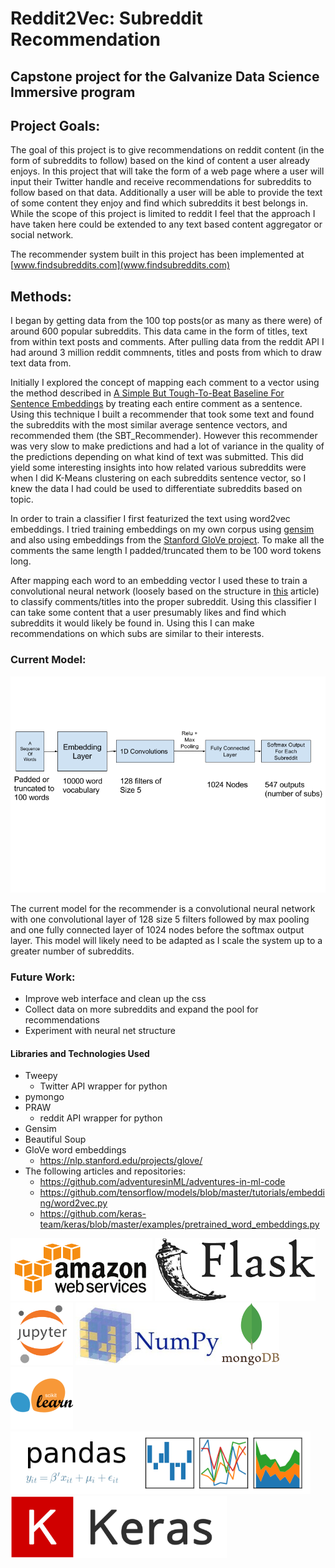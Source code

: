 # Reddit2Vec: Subreddit Recommendation

## Capstone project for the Galvanize Data Science Immersive program

## Project Goals:
The goal of this project is to give recommendations on reddit content (in the form of subreddits to follow) based on the kind of content a user already enjoys. In this project that will take the form of a web page where a user will input their Twitter handle and receive recommendations for subreddits to follow based on that data. Additionally a user will be able to provide the text of some content they enjoy and find which subreddits it best belongs in. While the scope of this project is limited to reddit I feel that the approach I have taken here could be extended to any text based content aggregator or social network.

The recommender system built in this project has been implemented at [www.findsubreddits.com](www.findsubreddits.com)


## Methods:
I began by getting data from the 100 top posts(or as many as there were) of around 600 popular subreddits. This data came in the form of titles, text from within text posts and comments. After pulling data from the reddit API I had around 3 million reddit commnents, titles and posts from which to draw text data from.

Initially I explored the concept of mapping each comment to a vector using the method described in [A Simple But Tough-To-Beat Baseline For Sentence Embeddings](https://openreview.net/pdf?id=SyK00v5xx) by treating each entire comment as a sentence. Using this technique I built a recommender that took some text and found the subreddits with the most similar average sentence vectors, and recommended them (the SBT_Recommender). However this recommender was very slow to make predictions and had a lot of variance in the quality of the predictions depending on what kind of text was submitted. This did yield some interesting insights into how related various subreddits were when I did K-Means clustering on each subreddits sentence vector, so I knew the data I had could be used to differentiate subreddits based on topic.

In order to train a classifier I first featurized the text using word2vec embeddings. I tried training embeddings on my own corpus using [gensim](https://radimrehurek.com/gensim/models/word2vec.html) and also using embeddings from the [Stanford GloVe project](https://nlp.stanford.edu/projects/glove/). To make all the comments the same length I padded/truncated them to be 100 word tokens long.



After mapping each word to an embedding vector I used these to train a convolutional neural network (loosely based on the structure in [this](https://blog.keras.io/using-pre-trained-word-embeddings-in-a-keras-model.html) article) to classify comments/titles into the proper subreddit. Using this classifier I can take some content that a user presumably likes and find which subreddits it would likely be found in. Using this I can make recommendations on which subs are similar to their interests.

### Current Model:
![](images/modeldiagram.png)

The current model for the recommender is a convolutional neural network with one convolutional layer of 128 size 5 filters followed by max pooling and one fully connected layer of 1024 nodes before the softmax output layer. This model will likely need to be adapted as I scale the system up to a greater number of subreddits.

### Future Work:
* Improve web interface and clean up the css
* Collect data on more subreddits and expand the pool for recommendations
* Experiment with neural net structure


#### Libraries  and Technologies Used
* Tweepy
    * Twitter API wrapper for python
* pymongo
* PRAW
    * reddit API wrapper for python
* Gensim
* Beautiful Soup
* GloVe word embeddings
    * https://nlp.stanford.edu/projects/glove/
* The following articles and repositories:
    * https://github.com/adventuresinML/adventures-in-ml-code
    * https://github.com/tensorflow/models/blob/master/tutorials/embedding/word2vec.py
    * https://github.com/keras-team/keras/blob/master/examples/pretrained_word_embeddings.py

<img src="images/aws_logo.png" height="100"> <img src="images/flasklogo.png" height="100"><img src="images/jupyter.png" height="100"> <img src="images/numpy-logo.jpg" height="100"><img src="images/Mongo.png" height="100"> <img src="images/sklearn.png" height="100"><img src="images/pandas_logo.png" height="100"> <img src="images/keras.png" height="100">

 
